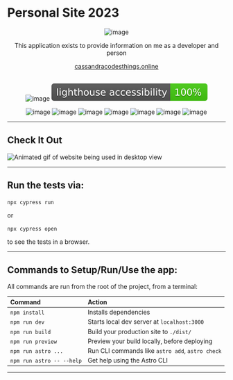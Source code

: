 # Personal Site 2023

<div align="center">

![image](https://i.imgur.com/14pIhci.png 'chibi illustration of me')

<p>This application exists to provide information on me as a developer and person</p>
<a href="https://www.cassandracodesthings.online/">cassandracodesthings.online</a>
<br/>
<br/>

</div>

<div align="center">

![image](https://github.com/cassandraGoose/portfolio-2023/actions/workflows/main.yml/badge.svg 'build status') ![image](./test_results/lighthouse_accessibility.svg 'accessibility lighthouse score')

![image](https://img.shields.io/badge/Astro-0C1222?style=for-the-badge&logo=astro&logoColor=FDFDFE 'astro badge') ![image](https://img.shields.io/badge/Tailwind_CSS-38B2AC?style=for-the-badge&logo=tailwind-css&logoColor=white 'tailwind badge') ![image](https://img.shields.io/badge/HTML5-E34F26?style=for-the-badge&logo=html5&logoColor=white 'HTML badge') ![image](https://img.shields.io/badge/JavaScript-323330?style=for-the-badge&logo=javascript&logoColor=F7DF1E 'javascript badge') ![image](https://img.shields.io/badge/Cypress-17202C?style=for-the-badge&logo=cypress&logoColor=white 'cyrpress badge') ![image](https://img.shields.io/badge/GitHub%20Pages-222222?style=for-the-badge&logo=GitHub%20Pages&logoColor=white 'github pages badge') ![image](https://img.shields.io/badge/Github%20Actions-282a2e?style=for-the-badge&logo=githubactions&logoColor=367cfe 'github actions badge')

</div>

---


## Check It Out
![Animated gif of website being used in desktop view](https://i.imgur.com/sgZN1VN.gif)

---

## Run the tests via:

```
npx cypress run
```
or

```
npx cypress open
```

to see the tests in a browser.

---

## Commands to Setup/Run/Use the app:

All commands are run from the root of the project, from a terminal:

| Command                   | Action                                           |
| :------------------------ | :----------------------------------------------- |
| `npm install`             | Installs dependencies                            |
| `npm run dev`             | Starts local dev server at `localhost:3000`      |
| `npm run build`           | Build your production site to `./dist/`          |
| `npm run preview`         | Preview your build locally, before deploying     |
| `npm run astro ...`       | Run CLI commands like `astro add`, `astro check` |
| `npm run astro -- --help` | Get help using the Astro CLI                     |

---
